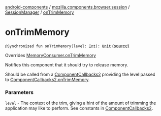 [android-components](../../index.md) / [mozilla.components.browser.session](../index.md) / [SessionManager](index.md) / [onTrimMemory](./on-trim-memory.md)

# onTrimMemory

`@Synchronized fun onTrimMemory(level: `[`Int`](https://kotlinlang.org/api/latest/jvm/stdlib/kotlin/-int/index.html)`): `[`Unit`](https://kotlinlang.org/api/latest/jvm/stdlib/kotlin/-unit/index.html) [(source)](https://github.com/mozilla-mobile/android-components/blob/master/components/browser/session/src/main/java/mozilla/components/browser/session/SessionManager.kt#L381)

Overrides [MemoryConsumer.onTrimMemory](../../mozilla.components.support.base.memory/-memory-consumer/on-trim-memory.md)

Notifies this component that it should try to release memory.

Should be called from a [ComponentCallbacks2](#) providing the level passed to
[ComponentCallbacks2.onTrimMemory](#).

### Parameters

`level` - The context of the trim, giving a hint of the amount of
trimming the application may like to perform. See constants in [ComponentCallbacks2](#).